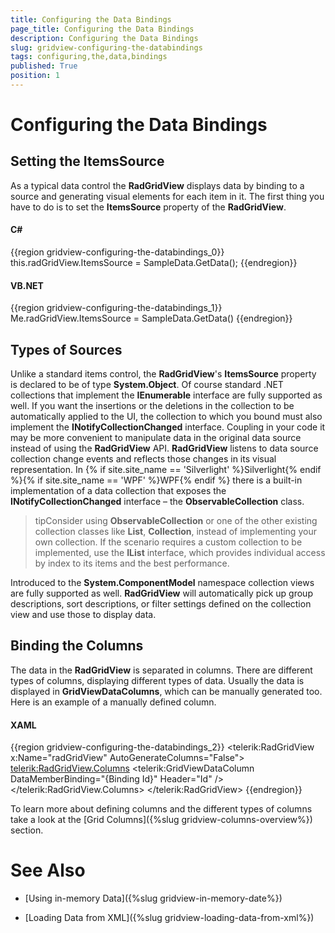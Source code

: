 ```yaml
---
title: Configuring the Data Bindings
page_title: Configuring the Data Bindings
description: Configuring the Data Bindings
slug: gridview-configuring-the-databindings
tags: configuring,the,data,bindings
published: True
position: 1
---
```


# Configuring the Data Bindings



## Setting the ItemsSource

As a typical data control the __RadGridView__ displays data by binding to a source and generating visual elements for each item in it. The first thing you have to do is to set the __ItemsSource__ property of the __RadGridView__.

#### __C#__

{{region gridview-configuring-the-databindings_0}}
	this.radGridView.ItemsSource = SampleData.GetData();
	{{endregion}}



#### __VB.NET__

{{region gridview-configuring-the-databindings_1}}
	Me.radGridView.ItemsSource = SampleData.GetData()
	{{endregion}}



## Types of Sources

Unlike a standard items control, the __RadGridView__'s __ItemsSource__ property is declared to be of type __System.Object__. Of course standard .NET collections that implement the __IEnumerable__ interface are fully supported as well. If you want the insertions or the deletions in the collection to be automatically applied to the UI, the collection to which you bound must also implement the __INotifyCollectionChanged__ interface. Coupling in your code it may be more convenient to manipulate data in the original data source instead of using the __RadGridView__ API. __RadGridView__ listens to data source collection change events and reflects those changes in its visual representation. In {% if site.site_name == 'Silverlight' %}Silverlight{% endif %}{% if site.site_name == 'WPF' %}WPF{% endif %} there is a built-in implementation of a data collection that exposes the __INotifyCollectionChanged__ interface – the __ObservableCollection<T>__ class.

>tipConsider using __ObservableCollection<T>__ or one of the other existing collection classes like __List<T>__, __Collection<T>__, instead of implementing your own collection. If the scenario requires a custom collection to be implemented, use the __IList__ interface, which provides individual access by index to its items and the best performance.

Introduced to the __System.ComponentModel__ namespace collection views are fully supported as well. __RadGridView__ will automatically pick up group descriptions, sort descriptions, or filter settings defined on the collection view and use those to display data.

## Binding the Columns

The data in the __RadGridView__ is separated in columns. There are different types of columns, displaying different types of data. Usually the data is displayed in __GridViewDataColumns__, which can be manually generated too. Here is an example of a manually defined column.

#### __XAML__

{{region gridview-configuring-the-databindings_2}}
	<telerik:RadGridView x:Name="radGridView"
	                         AutoGenerateColumns="False">
				<telerik:RadGridView.Columns>
					<telerik:GridViewDataColumn DataMemberBinding="{Binding Id}"
	                                        Header="Id" />
				</telerik:RadGridView.Columns>
	</telerik:RadGridView>
	{{endregion}}



To learn more about defining columns and the different types of columns take a look at the [Grid Columns]({%slug gridview-columns-overview%}) section.

# See Also

 * [Using in-memory Data]({%slug gridview-in-memory-date%})

 * [Loading Data from XML]({%slug gridview-loading-data-from-xml%})
